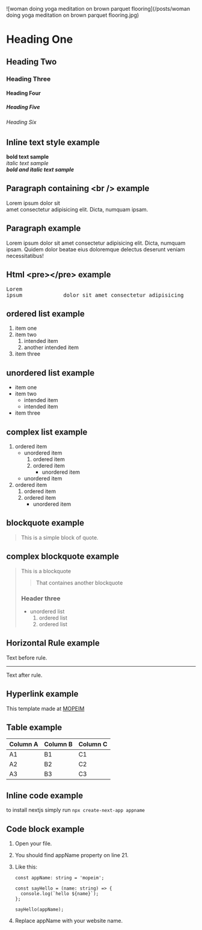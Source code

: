 ![woman doing yoga meditation on brown parquet flooring](/posts/woman doing yoga meditation on brown parquet flooring.jpg)

# Heading One

## Heading Two

### Heading Three

#### Heading Four

##### Heading Five

###### Heading Six

## Inline text style example

**bold text sample**  
_italic text sample_  
**_bold and italic text sample_**

## Paragraph containing \<br /> example

Lorem ipsum dolor sit  
amet consectetur adipisicing elit. Dicta, numquam ipsam.

## Paragraph example

Lorem ipsum dolor sit amet consectetur adipisicing elit. Dicta, numquam ipsam. Quidem dolor beatae eius doloremque delectus deserunt veniam necessitatibus!

## Html \<pre>\</pre> example

<pre>
Lorem
ipsum             dolor sit amet consectetur adipisicing           elit.
</pre>

## ordered list example

1. item one
2. item two
   1. intended item
   2. another intended item
3. item three

## unordered list example

- item one
- item two
  - intended item
  - intended item
- item three

## complex list example

1. ordered item
   - unordered item
     1. ordered item
     2. ordered item
        - unordered item
   - unordered item
2. ordered item
   1. ordered item
   2. ordered item
      - unordered item

## **blockquote** example

> This is a simple block of quote.

## complex **blockquote** example

> This is a blockquote
>
> > That containes another blockquote
>
> ### Header three
>
> - unordered list
>   1.  ordered list
>   2.  ordered list

## Horizontal Rule example

Text before rule.

---

Text after rule.

## Hyperlink example

This template made at [MOPEIM](https://mopeim.com)

## Table example

| Column A | Column B | Column C |
| -------- | -------- | -------- |
| A1       | B1       | C1       |
| A2       | B2       | C2       |
| A3       | B3       | C3       |

## Inline code example

to install nextjs simply run `npx create-next-app appname`

## Code block example

1. Open your file.
2. You should find appName property on line 21.
3. Like this:

   ```tsx
   const appName: string = 'mopeim';

   const sayHello = (name: string) => {
     console.log(`hello ${name}`);
   };

   sayHello(appName);
   ```

4. Replace appName with your website name.
